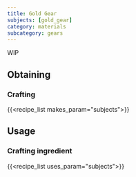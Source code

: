 ```yaml
---
title: Gold Gear
subjects: [gold_gear]
category: materials
subcategory: gears
---
```


WIP

Obtaining
---------

### Crafting
{{<recipe_list makes_param="subjects">}}


Usage
-----

### Crafting ingredient
{{<recipe_list uses_param="subjects">}}
